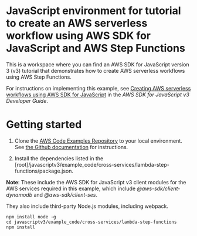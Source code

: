 # JavaScript environment for tutorial to create an AWS serverless workflow using AWS SDK for JavaScript and AWS Step Functions

This is a workspace where you can find an AWS SDK for JavaScript version 3 (v3) tutorial that demonstrates how to
create AWS serverless workflows using AWS Step Functions.

For instructions on implementing this example, see [Creating AWS serverless workflows using AWS SDK for JavaScript](https://docs.aws.amazon.com/sdk-for-javascript/v3/developer-guide/serverless-step-functions-example.html) in the _AWS SDK for JavaScript v3 Developer Guide_.

# Getting started

1. Clone the [AWS Code Examples Repository](https://github.com/awsdocs/aws-doc-sdk-examples) to your local environment.
   See [the Github documentation](https://docs.github.com/en/github/creating-cloning-and-archiving-repositories/cloning-a-repository) for
   instructions.

1. Install the dependencies listed in the [root]/javascriptv3/example_code/cross-services/lambda-step-functions/package.json.

**Note**: These include the AWS SDK for JavaScript v3 client modules for the AWS services required in this example,
which include _@aws-sdk/client-dynamodb_ and _@aws-sdk/client-ses_.

They also include third-party Node.js modules, including webpack.

```
npm install node -g
cd javascriptv3/example_code/cross-services/lambda-step-functions
npm install
```
